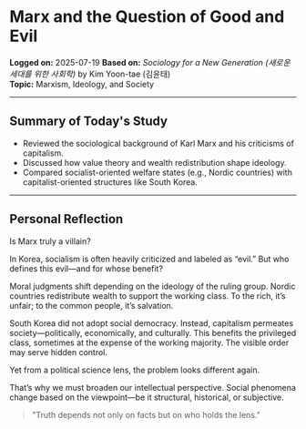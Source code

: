 # Marx and the Question of Good and Evil

**Logged on:** 2025-07-19
**Based on:** *Sociology for a New Generation (새로운 세대를 위한 사회학)* by Kim Yoon-tae (김윤태)   
**Topic:** Marxism, Ideology, and Society

---

## Summary of Today's Study

- Reviewed the sociological background of Karl Marx and his criticisms of capitalism.  
- Discussed how value theory and wealth redistribution shape ideology.  
- Compared socialist-oriented welfare states (e.g., Nordic countries) with capitalist-oriented structures like South Korea.  

---

## Personal Reflection

Is Marx truly a villain?

In Korea, socialism is often heavily criticized and labeled as “evil.” But who defines this evil—and for whose benefit?

Moral judgments shift depending on the ideology of the ruling group. Nordic countries redistribute wealth to support the working class. To the rich, it’s unfair; to the common people, it’s salvation.

South Korea did not adopt social democracy. Instead, capitalism permeates society—politically, economically, and culturally. This benefits the privileged class, sometimes at the expense of the working majority. The visible order may serve hidden control.

Yet from a political science lens, the problem looks different again.

That’s why we must broaden our intellectual perspective. Social phenomena change based on the viewpoint—be it structural, historical, or subjective.

> "Truth depends not only on facts but on who holds the lens."  
